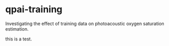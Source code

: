 # qpai-training
Investigating the effect of training data on photoacoustic oxygen saturation estimation.

 this is a test.
